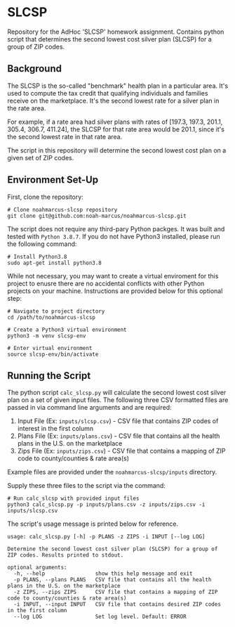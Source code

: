 # SLCSP
Repository for the AdHoc 'SLCSP' homework assignment. Contains python script that determines the second lowest cost silver plan (SLCSP) for a group of ZIP codes.

## Background
The SLCSP is the so-called "benchmark" health plan in a particular area. It's used to compute the tax credit that qualifying individuals and families receive on the marketplace. It's the second lowest rate for a silver plan in the rate area.

For example, if a rate area had silver plans with rates of [197.3, 197.3, 201.1, 305.4, 306.7, 411.24], the SLCSP for that rate area would be 201.1, since it's the second lowest rate in that rate area.

The script in this repository will determine the second lowest cost plan on a given set of ZIP codes.

## Environment Set-Up
First, clone the repository:

```
# Clone noahmarcus-slcsp repository
git clone git@github.com:noah-marcus/noahmarcus-slcsp.git
```

The script does not require any third-pary Python packges. It was built and tested with `Python 3.8.7`. If you do not have Python3 installed, please run the following command:

```
# Install Python3.8
sudo apt-get install python3.8
```

While not necessary, you may want to create a virtual enviroment for this project to enusre there are no accidental conflicts with other Python projects on your machine. Instructions are provided below for this optional step:

```
# Navigate to project directory
cd /path/to/noahmarcus-slcsp

# Create a Python3 virtual environment
python3 -m venv slcsp-env

# Enter virtual environment
source slcsp-env/bin/activate
```

## Running the Script
The python script `calc_slcsp.py` will calculate the second lowest cost silver plan on a set of given input files. The following three CSV formatted files are passed in via command line arguments and are required:
  1. Input File (Ex: `inputs/slcsp.csv`) - CSV file that contains ZIP codes of interest in the first column
  2. Plans File (Ex: `inputs/plans.csv`) - CSV file that contains all the health plans in the U.S. on the marketplace
  3. Zips File  (Ex: `inputs/zips.csv`) - CSV file that contains a mapping of ZIP code to county/counties & rate area(s)

Example files are provided under the `noahmarcus-slcsp/inputs` directory.

Supply these three files to the script via the command:

```
# Run calc_slcsp with provided input files
python3 calc_slcsp.py -p inputs/plans.csv -z inputs/zips.csv -i inputs/slcsp.csv
```

The script's usage message is printed below for reference.

```
usage: calc_slcsp.py [-h] -p PLANS -z ZIPS -i INPUT [--log LOG]

Determine the second lowest cost silver plan (SLCSP) for a group of ZIP codes. Results printed to stdout.

optional arguments:
  -h, --help                show this help message and exit
  -p PLANS, --plans PLANS   CSV file that contains all the health plans in the U.S. on the marketplace
  -z ZIPS, --zips ZIPS      CSV file that contains a mapping of ZIP code to county/counties & rate area(s)
  -i INPUT, --input INPUT   CSV file that contains desired ZIP codes in the first column
  --log LOG                 Set log level. Default: ERROR
```
